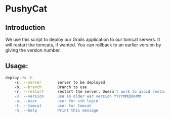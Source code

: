 PushyCat
========

Introduction
------------

We use this script to deploy our Grails application to our tomcat servers.
It will restart the tomcats, if wanted.
You can rollback to an earlier version by giving the version number.

Usage:
------
```bash
deploy.rb -h
    -s, --server       Server to be deployed
    -b, --branch       Branch to use
    -r, --restart      restart the server. Doesn't work to avoid restart
    -v, --version      use an older war version YYYYMMDDHHMM
    -u, --user         user for ssh login
    -t, --tomcat       user for tomcat
    -h, --help         Print this message
```
